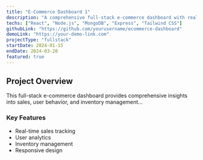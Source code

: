 ```yaml
---
title: "E-Commerce Dashboard 1"
description: "A comprehensive full-stack e-commerce dashboard with real-time analytics"
techs: ["React", "Node.js", "MongoDB", "Express", "Tailwind CSS"]
githubLink: "https://github.com/yourusername/ecommerce-dashboard"
demoLink: "https://your-demo-link.com"
projectType: "fullstack"
startDate: 2024-01-15
endDate: 2024-03-20
featured: true
---
```


## Project Overview

This full-stack e-commerce dashboard provides comprehensive insights into sales, user behavior, and inventory management...

### Key Features
- Real-time sales tracking
- User analytics
- Inventory management
- Responsive design